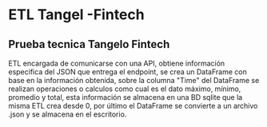# ETL Tangel -Fintech
## Prueba tecnica Tangelo Fintech

ETL encargada de comunicarse con una API, obtiene información especifica del JSON que entrega el endpoint, se crea un DataFrame con base en la información obtenida, sobre la columna "Time" del DataFrame se realizan operaciones o calculos como cual es el dato máximo, mínimo, promedio y total, esta información se almacena en una BD sqlite que la misma ETL crea desde 0, por último el DataFrame se convierte a un archivo .json y se almacena en el escritorio.
